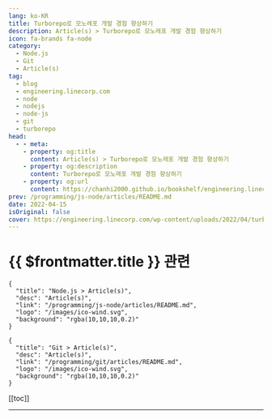 ```yaml
---
lang: ko-KR
title: Turborepo로 모노레포 개발 경험 향상하기
description: Article(s) > Turborepo로 모노레포 개발 경험 향상하기
icon: fa-brands fa-node
category: 
  - Node.js
  - Git
  - Article(s)
tag: 
  - blog
  - engineering.linecorp.com
  - node
  - nodejs
  - node-js
  - git
  - turborepo
head:
  - - meta:
    - property: og:title
      content: Article(s) > Turborepo로 모노레포 개발 경험 향상하기
    - property: og:description
      content: Turborepo로 모노레포 개발 경험 향상하기
    - property: og:url
      content: https://chanhi2000.github.io/bookshelf/engineering.linecorp.com/monorepo-with-turborepo.html
prev: /programming/js-node/articles/README.md
date: 2022-04-15
isOriginal: false
cover: https://engineering.linecorp.com/wp-content/uploads/2022/04/turborepo3.png
---
```


# {{ $frontmatter.title }} 관련

```component VPCard
{
  "title": "Node.js > Article(s)",
  "desc": "Article(s)",
  "link": "/programming/js-node/articles/README.md",
  "logo": "/images/ico-wind.svg",
  "background": "rgba(10,10,10,0.2)"
}
```

```component VPCard
{
  "title": "Git > Article(s)",
  "desc": "Article(s)",
  "link": "/programming/git/articles/README.md",
  "logo": "/images/ico-wind.svg",
  "background": "rgba(10,10,10,0.2)"
}
```

[[toc]]

---

<SiteInfo
  name="Turborepo로 모노레포 개발 경험 향상하기"
  desc="안녕하세요. 저는 LINE+ UIT 조직에서 프런트엔드 개발을 하고 있는 이상철입니다. 저는 UVP(Universal Video Player)라는 사내 동영상 컴포넌트 라이브러리를 모노레포 환경에서 개발하고 있는데요. 어떻게 하면 모노레포를 조금 더 잘 활용할 수 있..."
  url="https://engineering.linecorp.com/ko/blog/monorepo-with-turborepo"
  logo="https://engineering.linecorp.com/favicon-32x32.png?v=6d6085f233d02c34273fa8a8849b502a"
  preview="https://engineering.linecorp.com/wp-content/uploads/2022/04/turborepo3.png"/>

<!-- TODO: 작성 -->
